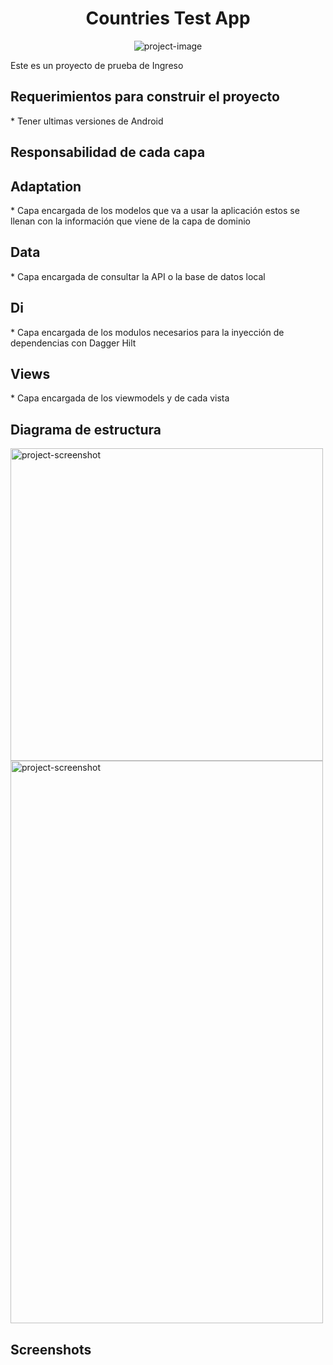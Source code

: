 <h1 align="center" id="title">Countries Test App</h1>

<p align="center"><img src="https://cdn.zmescience.com/wp-content/uploads/2020/11/world-67861_1280.png" alt="project-image"></p>

<p id="description">Este es un proyecto de prueba de Ingreso</p>

<h2>Requerimientos para construir el proyecto</h2>
*   Tener ultimas versiones de Android

<h2>Responsabilidad de cada capa</h2>
<h2>Adaptation</h2>
* Capa encargada de los modelos que va a usar la aplicación estos se llenan con la información que viene de la capa de dominio

<h2>Data</h2>
* Capa encargada de consultar la API o la base de datos local

<h2>Di</h2>
* Capa encargada de los modulos necesarios para la inyección de dependencias con Dagger Hilt

<h2>Views</h2>
* Capa encargada de los viewmodels y de cada vista


<h2>Diagrama de estructura</h2>
<img src="https://www.gregorypacheco.com.br/posts/img/clean-architecture.png" alt="project-screenshot" width="500" height="500/">

<img src="https://miro.medium.com/v2/resize:fit:1400/1*k3G2EYx8lCPYHbMH8x1tcg.png" alt="project-screenshot" width="500" height="900/">

<h2>Screenshots</h2>